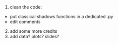 1. clean the code:
- put classical shadows functions in a dedicated .py
- edit comments

2. add some more credits
3. add data? plots? slides?
